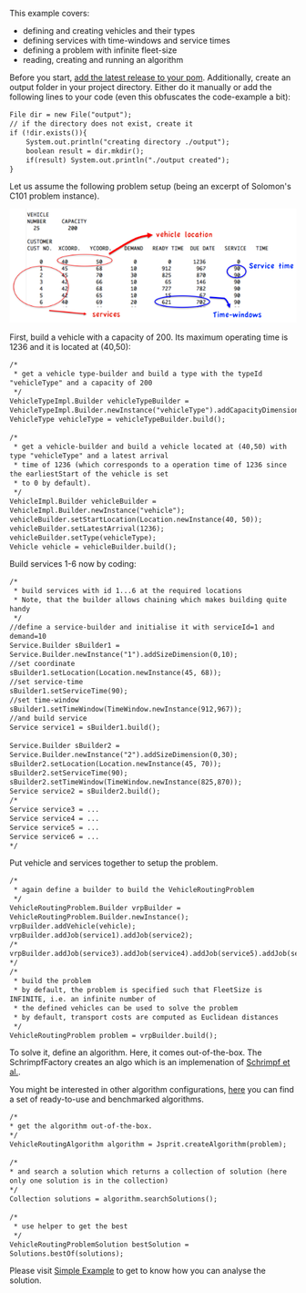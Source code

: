 This example covers:
- defining and creating vehicles and their types
- defining services with time-windows and service times
- defining a problem with infinite fleet-size
- reading, creating and running an algorithm

Before you start, [add the latest release to your pom](https://github.com/jsprit/jsprit/wiki/Add-latest-release-to-your-pom). Additionally, create an output folder in your project directory. Either do it manually or add the following lines to your code (even this obfuscates the code-example a bit):
<pre><code>File dir = new File("output");
// if the directory does not exist, create it
if (!dir.exists()){
	System.out.println("creating directory ./output");
	boolean result = dir.mkdir();  
	if(result) System.out.println("./output created");  
}
</code></pre>

Let us assume the following problem setup (being an excerpt of Solomon's C101 problem instance).

<img src="https://github.com/jsprit/misc-rep/raw/master/wiki-images/vrptw_setup.png">

First, build a vehicle with a capacity of 200. Its maximum operating time is 1236 and it is located at (40,50):

<pre><code>/*
 * get a vehicle type-builder and build a type with the typeId "vehicleType" and a capacity of 200
 */
VehicleTypeImpl.Builder vehicleTypeBuilder = VehicleTypeImpl.Builder.newInstance("vehicleType").addCapacityDimension(0,200);
VehicleType vehicleType = vehicleTypeBuilder.build();

/*
 * get a vehicle-builder and build a vehicle located at (40,50) with type "vehicleType" and a latest arrival
 * time of 1236 (which corresponds to a operation time of 1236 since the earliestStart of the vehicle is set
 * to 0 by default).
 */
VehicleImpl.Builder vehicleBuilder = VehicleImpl.Builder.newInstance("vehicle");
vehicleBuilder.setStartLocation(Location.newInstance(40, 50));
vehicleBuilder.setLatestArrival(1236);
vehicleBuilder.setType(vehicleType); 
Vehicle vehicle = vehicleBuilder.build();
</code></pre>

Build services 1-6 now by coding:

<pre><code>/*
 * build services with id 1...6 at the required locations
 * Note, that the builder allows chaining which makes building quite handy
 */
//define a service-builder and initialise it with serviceId=1 and demand=10
Service.Builder sBuilder1 = Service.Builder.newInstance("1").addSizeDimension(0,10);
//set coordinate
sBuilder1.setLocation(Location.newInstance(45, 68));
//set service-time
sBuilder1.setServiceTime(90);
//set time-window
sBuilder1.setTimeWindow(TimeWindow.newInstance(912,967));
//and build service
Service service1 = sBuilder1.build();

Service.Builder sBuilder2 = Service.Builder.newInstance("2").addSizeDimension(0,30);
sBuilder2.setLocation(Location.newInstance(45, 70));
sBuilder2.setServiceTime(90);
sBuilder2.setTimeWindow(TimeWindow.newInstance(825,870));
Service service2 = sBuilder2.build();
/*
Service service3 = ...
Service service4 = ...
Service service5 = ...
Service service6 = ...
*/
</code></pre>

Put vehicle and services together to setup the problem.
<pre><code>/*
 * again define a builder to build the VehicleRoutingProblem
 */
VehicleRoutingProblem.Builder vrpBuilder = VehicleRoutingProblem.Builder.newInstance();
vrpBuilder.addVehicle(vehicle);
vrpBuilder.addJob(service1).addJob(service2);
/*
vrpBuilder.addJob(service3).addJob(service4).addJob(service5).addJob(service6);
*/
/*
 * build the problem
 * by default, the problem is specified such that FleetSize is INFINITE, i.e. an infinite number of 
 * the defined vehicles can be used to solve the problem
 * by default, transport costs are computed as Euclidean distances
 */
VehicleRoutingProblem problem = vrpBuilder.build();
</code></pre>


To solve it, define an algorithm. Here, it comes out-of-the-box. The SchrimpfFactory creates an algo which is an implemenation of [Schrimpf et al.](http://www.sciencedirect.com/science/article/pii/S0021999199964136).

You might be interested in other algorithm configurations, <a href="https://github.com/jsprit/jsprit/wiki/Benchmark-VRPTW" target="_blank">here</a> you can find a set of ready-to-use and benchmarked algorithms.

<pre><code>/*
* get the algorithm out-of-the-box. 
*/
VehicleRoutingAlgorithm algorithm = Jsprit.createAlgorithm(problem);

/*
* and search a solution which returns a collection of solution (here only one solution is in the collection)
*/
Collection<VehicleRoutingProblemSolution> solutions = algorithm.searchSolutions();
	
/*
 * use helper to get the best 
 */
VehicleRoutingProblemSolution bestSolution = Solutions.bestOf(solutions);
</code></pre>

Please visit <a href="https://github.com/jsprit/jsprit/wiki/Simple-Example">Simple Example</a> to get to know how you can analyse the solution.